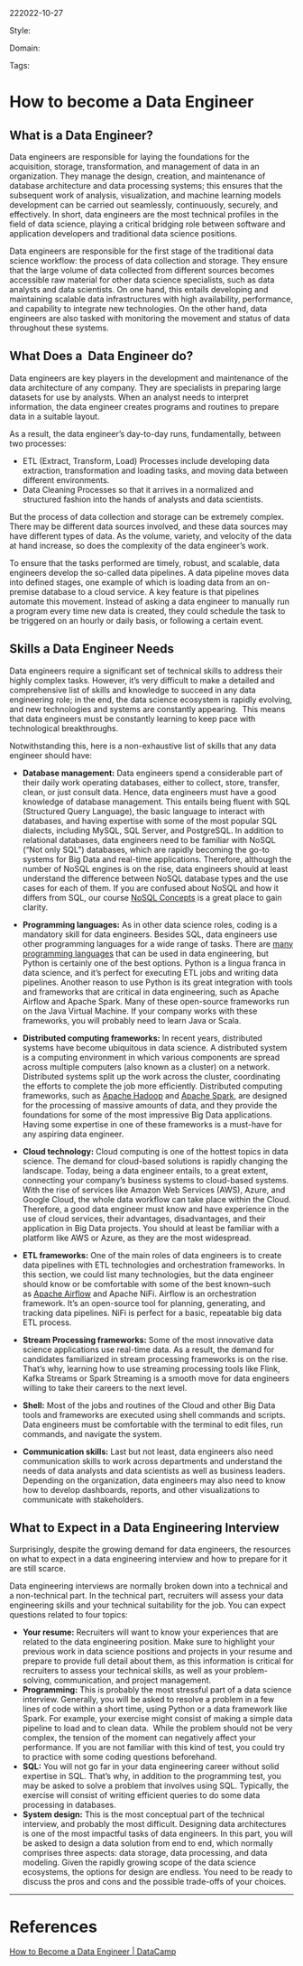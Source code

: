 222022-10-27

Style: 

Domain:

Tags:

# How to become a Data Engineer

## What is a Data Engineer? 

Data engineers are responsible for laying the foundations for the acquisition, storage, transformation, and management of data in an organization. They manage the design, creation, and maintenance of database architecture and data processing systems; this ensures that the subsequent work of analysis, visualization, and machine learning models development can be carried out seamlessly, continuously, securely, and effectively. In short, data engineers are the most technical profiles in the field of data science, playing a critical bridging role between software and application developers and traditional data science positions. 

Data engineers are responsible for the first stage of the traditional data science workflow: the process of data collection and storage. They ensure that the large volume of data collected from different sources becomes accessible raw material for other data science specialists, such as data analysts and data scientists. On one hand, this entails developing and maintaining scalable data infrastructures with high availability, performance, and capability to integrate new technologies. On the other hand, data engineers are also tasked with monitoring the movement and status of data throughout these systems.
 
## What Does a  Data Engineer do? 

Data engineers are key players in the development and maintenance of the data architecture of any company. They are specialists in preparing large datasets for use by analysts. When an analyst needs to interpret information, the data engineer creates programs and routines to prepare data in a suitable layout.

As a result, the data engineer’s day-to-day runs, fundamentally, between two processes: 

-   ETL (Extract, Transform, Load) Processes include developing data extraction, transformation and loading tasks, and moving data between different environments. 
-   Data Cleaning Processes so that it arrives in a normalized and structured fashion into the hands of analysts and data scientists. 

But the process of data collection and storage can be extremely complex. There may be different data sources involved, and these data sources may have different types of data. As the volume, variety, and velocity of the data at hand increase, so does the complexity of the data engineer’s work. 

To ensure that the tasks performed are timely, robust, and scalable, data engineers develop the so-called data pipelines. A data pipeline moves data into defined stages, one example of which is loading data from an on-premise database to a cloud service. A key feature is that pipelines automate this movement. Instead of asking a data engineer to manually run a program every time new data is created, they could schedule the task to be triggered on an hourly or daily basis, or following a certain event.


## Skills a Data Engineer Needs

Data engineers require a significant set of technical skills to address their highly complex tasks. However, it’s very difficult to make a detailed and comprehensive list of skills and knowledge to succeed in any data engineering role; in the end, the data science ecosystem is rapidly evolving, and new technologies and systems are constantly appearing.  This means that data engineers must be constantly learning to keep pace with technological breakthroughs. 

Notwithstanding this, here is a non-exhaustive list of skills that any data engineer should have:

-   **Database management:** Data engineers spend a considerable part of their daily work operating databases, either to collect, store, transfer, clean, or just consult data. Hence, data engineers must have a good knowledge of database management. This entails being fluent with SQL (Structured Query Language), the basic language to interact with databases, and having expertise with some of the most popular SQL dialects, including MySQL, SQL Server, and PostgreSQL. In addition to relational databases, data engineers need to be familiar with NoSQL (“Not only SQL”) databases, which are rapidly becoming the go-to systems for Big Data and real-time applications. Therefore, although the number of NoSQL engines is on the rise, data engineers should at least understand the difference between NoSQL database types and the use cases for each of them. If you are confused about NoSQL and how it differs from SQL, our course [NoSQL Concepts](https://www.datacamp.com/courses/nosql-concepts) is a great place to gain clarity.

-   **Programming languages:** As in other data science roles, coding is a mandatory skill for data engineers. Besides SQL, data engineers use other programming languages for a wide range of tasks. There are [many programming languages](https://www.datacamp.com/blog/top-programming-languages-for-data-scientists-in-2022) that can be used in data engineering, but Python is certainly one of the best options. Python is a lingua franca in data science, and it’s perfect for executing ETL jobs and writing data pipelines. Another reason to use Python is its great integration with tools and frameworks that are critical in data engineering, such as Apache Airflow and Apache Spark. Many of these open-source frameworks run on the Java Virtual Machine. If your company works with these frameworks, you will probably need to learn Java or Scala.

-   **Distributed computing frameworks:** In recent years, distributed systems have become ubiquitous in data science. A distributed system is a computing environment in which various components are spread across multiple computers (also known as a cluster) on a network. Distributed systems split up the work across the cluster, coordinating the efforts to complete the job more efficiently. Distributed computing frameworks, such as [Apache Hadoop](https://www.datacamp.com/tutorial/tutorial-cloudera-hadoop-tutorial) and [Apache Spark](https://www.datacamp.com/tutorial/apache-spark-python), are designed for the processing of massive amounts of data, and they provide the foundations for some of the most impressive Big Data applications. Having some expertise in one of these frameworks is a must-have for any aspiring data engineer.

-   **Cloud technology:** Cloud computing is one of the hottest topics in data science. The demand for cloud-based solutions is rapidly changing the landscape. Today, being a data engineer entails, to a great extent, connecting your company’s business systems to cloud-based systems. With the rise of services like Amazon Web Services (AWS), Azure, and Google Cloud, the whole data workflow can take place within the Cloud. Therefore, a good data engineer must know and have experience in the use of cloud services, their advantages, disadvantages, and their application in Big Data projects. You should at least be familiar with a platform like AWS or Azure, as they are the most widespread.

-   **ETL frameworks:** One of the main roles of data engineers is to create data pipelines with ETL technologies and orchestration frameworks. In this section, we could list many technologies, but the data engineer should know or be comfortable with some of the best known–such as [Apache Airflow](https://www.datacamp.com/courses/introduction-to-airflow-in-python?utm_source=adwords_ppc&utm_medium=cpc&utm_campaignid=16084198552&utm_adgroupid=&utm_device=c&utm_keyword=&utm_matchtype=&utm_network=x&utm_adpostion=&utm_creative=&utm_targetid=&utm_loc_interest_ms=&utm_loc_physical_ms=1005475&gclid=CjwKCAjwu_mSBhAYEiwA5BBmf0oCCAL9gM3SMyRTp3af_YEsxy6v7GpXHoKTFApfTJOA5iD7ip1-WhoCPHoQAvD_BwE) and Apache NiFi. Airflow is an orchestration framework. It’s an open-source tool for planning, generating, and tracking data pipelines. NiFi is perfect for a basic, repeatable big data ETL process.

-   **Stream Processing frameworks:** Some of the most innovative data science applications use real-time data. As a result, the demand for candidates familiarized in stream processing frameworks is on the rise. That’s why, learning how to use streaming processing tools like Flink, Kafka Streams or Spark Streaming is a smooth move for data engineers willing to take their careers to the next level.

-   **Shell:** Most of the jobs and routines of the Cloud and other Big Data tools and frameworks are executed using shell commands and scripts. Data engineers must be comfortable with the terminal to edit files, run commands, and navigate the system.

-   **Communication skills:** Last but not least, data engineers also need communication skills to work across departments and understand the needs of data analysts and data scientists as well as business leaders. Depending on the organization, data engineers may also need to know how to develop dashboards, reports, and other visualizations to communicate with stakeholders.


## What to Expect in a Data Engineering Interview

Surprisingly, despite the growing demand for data engineers, the resources on what to expect in a data engineering interview and how to prepare for it are still scarce. 

Data engineering interviews are normally broken down into a technical and a non-technical part. In the technical part, recruiters will assess your data engineering skills and your technical suitability for the job. You can expect questions related to four topics: 

-   **Your resume:** Recruiters will want to know your experiences that are related to the data engineering position. Make sure to highlight your previous work in data science positions and projects in your resume and prepare to provide full detail about them, as this information is critical for recruiters to assess your technical skills, as well as your problem-solving, communication, and project management.
-   **Programming:** This is probably the most stressful part of a data science interview. Generally, you will be asked to resolve a problem in a few lines of code within a short time, using Python or a data framework like Spark. For example, your exercise might consist of making a simple data pipeline to load and to clean data.  While the problem should not be very complex, the tension of the moment can negatively affect your performance. If you are not familiar with this kind of test, you could try to practice with some coding questions beforehand.
-   **SQL:** You will not go far in your data engineering career without solid expertise in SQL. That’s why, in addition to the programming test, you may be asked to solve a problem that involves using SQL. Typically, the exercise will consist of writing efficient queries to do some data processing in databases.
-   **System design:** This is the most conceptual part of the technical interview, and probably the most difficult. Designing data architectures is one of the most impactful tasks of data engineers. In this part, you will be asked to design a data solution from end to end, which normally comprises three aspects: data storage, data processing, and data modeling. Given the rapidly growing scope of the data science ecosystems, the options for design are endless. You need to be ready to discuss the pros and cons and the possible trade-offs of your choices.


___
# References
[How to Become a Data Engineer | DataCamp](https://www.datacamp.com/blog/how-to-become-a-data-engineer)